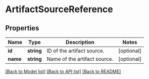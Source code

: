 # ArtifactSourceReference

## Properties
Name | Type | Description | Notes
------------ | ------------- | ------------- | -------------
**id** | **string** | ID of the artifact source. | [optional] 
**name** | **string** | Name of the artifact source. | [optional] 

[[Back to Model list]](../README.md#documentation-for-models) [[Back to API list]](../README.md#documentation-for-api-endpoints) [[Back to README]](../README.md)


